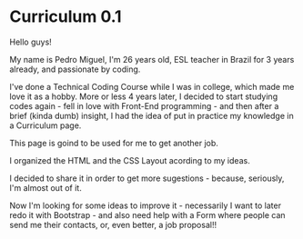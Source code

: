# Curriculum 0.1
Hello guys!

My name is Pedro Miguel, I'm 26 years old, ESL teacher in Brazil for 3 years already, and passionate by coding.

I've done a Technical Coding Course while I was in college, which made me love it as a hobby. More or less 4 years later,
I decided to start studying codes again - fell in love with Front-End programming - and then after a brief (kinda dumb) 
insight, I had the idea of put in practice my knowledge in a Curriculum page.

This page is goind to be used for me to get another job. 

I organized the HTML and the CSS Layout acording to my ideas.

I decided to share it in order to get more sugestions - because, seriously, I'm almost out of it.

Now I'm looking for some ideas to improve it - necessarily I want to later redo it with Bootstrap - and also need help with 
a Form where people can send me their contacts, or, even better, a job proposal!!
